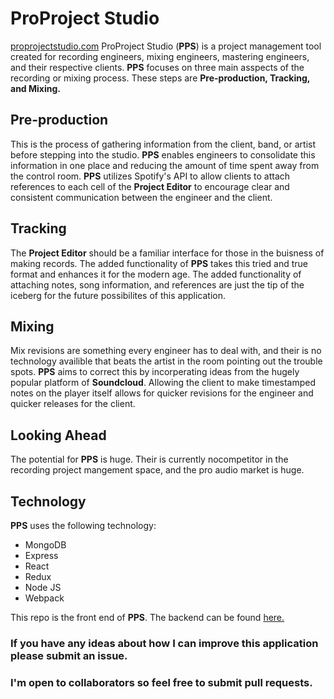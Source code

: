 # ProProject Studio

[proprojectstudio.com](https://proprojectstudio.com)
ProProject Studio (**PPS**) is a project management tool created for recording engineers, mixing engineers, mastering engineers, and their respective clients. **PPS** focuses
on three main asspects of the recording or mixing process. These steps are **Pre-production, Tracking, and Mixing.**

## Pre-production

This is the process of gathering information from the client, band, or artist before stepping into the studio. **PPS** enables engineers to consolidate this information in one place and reducing the amount of time spent away from the control room. **PPS** utilizes Spotify's API to allow clients to attach references to each cell of the **Project Editor** to encourage clear and consistent communication between the engineer and the client.

## Tracking

The **Project Editor** should be a familiar interface for those in the buisness of making records. The added functionality of **PPS** takes this tried and true format and enhances it for the modern age. The added functionality of attaching notes, song information, and references are just the tip of the iceberg for the future possibilites of this application.

## Mixing

Mix revisions are something every engineer has to deal with, and their is no technology availible that beats the artist in the room pointing out the trouble spots. **PPS** aims to correct this by incorperating ideas from the hugely popular platform of **Soundcloud**. Allowing the client to make timestamped notes on the player itself allows for quicker revisions for the engineer and quicker releases for the client.

## Looking Ahead

The potential for **PPS** is huge. Their is currently nocompetitor in the recording project mangement space, and the pro audio market is huge.

## Technology

**PPS** uses the following technology:

- MongoDB
- Express
- React
- Redux
- Node JS
- Webpack

This repo is the front end of **PPS**. The backend can be found [here.](https://github.com/hegner123/pps-back)

### If you have any ideas about how I can improve this application please submit an issue.

### I'm open to collaborators so feel free to submit pull requests.

